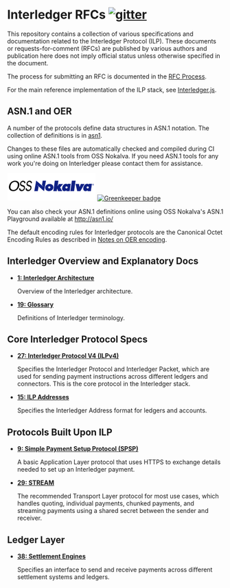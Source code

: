 # Interledger RFCs [![gitter][gitter-img]][gitter-url]

[gitter-img]: https://badges.gitter.im/Join%20Chat.svg
[gitter-url]: https://gitter.im/interledger/Lobby

This repository contains a collection of various specifications and documentation related to the Interledger Protocol (ILP). These documents or requests-for-comment (RFCs) are published by various authors and publication here does not imply official status unless otherwise specified in the document.

The process for submitting an RFC is documented in the [RFC Process](CONTRIBUTING.md).

For the main reference implementation of the ILP stack, see [Interledger.js](https://github.com/interledgerjs).

## ASN.1 and OER

A number of the protocols define data structures in ASN.1 notation. The collection of definitions is in [asn1](./asn1).

Changes to these files are automatically checked and compiled during CI using online ASN.1 tools from OSS Nokalva. If you need ASN.1 tools for any work you're doing on Interledger please contact them for assistance.

[![OSS Nokalva](https://raw.githubusercontent.com/interledger/rfcs/master/assets/osslogo.png)](http://asn1-playground.oss.com/) [![Greenkeeper badge](https://badges.greenkeeper.io/Melon-Tropics/rfcs.svg)](https://greenkeeper.io/)

You can also check your ASN.1 definitions online using OSS Nokalva's ASN.1 Playground available at http://asn1.io/

The default encoding rules for Interledger protocols are the Canonical Octet Encoding Rules as described in [Notes on OER encoding](./0030-notes-on-oer-encoding/0030-notes-on-oer-encoding.md).

## Interledger Overview and Explanatory Docs

- **[1: Interledger Architecture](0001-interledger-architecture/0001-interledger-architecture.md)**

  Overview of the Interledger architecture.

- **[19: Glossary](./0019-glossary/0019-glossary.md)**

  Definitions of Interledger terminology.

## Core Interledger Protocol Specs

- **[27: Interledger Protocol V4 (ILPv4)](0027-interledger-protocol-4/0027-interledger-protocol-4.md)**

  Specifies the Interledger Protocol and Interledger Packet, which are used for sending payment instructions across different ledgers and connectors. This is the core protocol in the Interledger stack.

- **[15: ILP Addresses](0015-ilp-addresses/0015-ilp-addresses.md)**

  Specifies the Interledger Address format for ledgers and accounts.

## Protocols Built Upon ILP

- **[9: Simple Payment Setup Protocol (SPSP)](0009-simple-payment-setup-protocol/0009-simple-payment-setup-protocol.md)**

  A basic Application Layer protocol that uses HTTPS to exchange details needed to set up an Interledger payment.

- **[29: STREAM](0029-stream/0029-stream.md)**

  The recommended Transport Layer protocol for most use cases, which handles quoting, individual payments, chunked payments, and streaming payments using a shared secret between the sender and receiver.

## Ledger Layer

- **[38: Settlement Engines](0038-settlement-engines/0038-settlement-engines.md)**

  Specifies an interface to send and receive payments across different settlement systems and ledgers.
